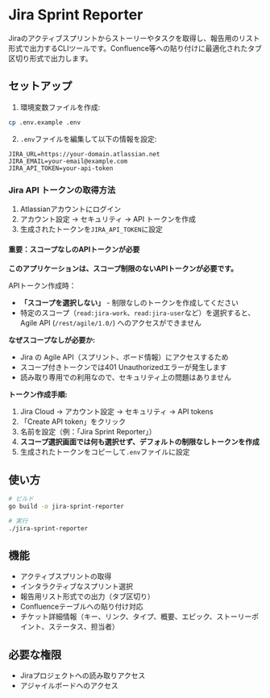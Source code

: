 # Jira Sprint Reporter

Jiraのアクティブスプリントからストーリーやタスクを取得し、報告用のリスト形式で出力するCLIツールです。Confluence等への貼り付けに最適化されたタブ区切り形式で出力します。

## セットアップ

1. 環境変数ファイルを作成:
```bash
cp .env.example .env
```

2. `.env`ファイルを編集して以下の情報を設定:
```
JIRA_URL=https://your-domain.atlassian.net
JIRA_EMAIL=your-email@example.com
JIRA_API_TOKEN=your-api-token
```

### Jira API トークンの取得方法

1. Atlassianアカウントにログイン
2. アカウント設定 → セキュリティ → API トークンを作成
3. 生成されたトークンを`JIRA_API_TOKEN`に設定

#### 重要：スコープなしのAPIトークンが必要

**このアプリケーションは、スコープ制限のないAPIトークンが必要です。**

APIトークン作成時：
- **「スコープを選択しない」** - 制限なしのトークンを作成してください
- 特定のスコープ（`read:jira-work`、`read:jira-user`など）を選択すると、Agile API (`/rest/agile/1.0/`) へのアクセスができません

**なぜスコープなしが必要か:**
- Jira の Agile API（スプリント、ボード情報）にアクセスするため
- スコープ付きトークンでは401 Unauthorizedエラーが発生します
- 読み取り専用での利用なので、セキュリティ上の問題はありません

**トークン作成手順:**
1. Jira Cloud → アカウント設定 → セキュリティ → API tokens
2. 「Create API token」をクリック
3. 名前を設定（例：「Jira Sprint Reporter」）
4. **スコープ選択画面では何も選択せず、デフォルトの制限なしトークンを作成**
5. 生成されたトークンをコピーして`.env`ファイルに設定

## 使い方

```bash
# ビルド
go build -o jira-sprint-reporter

# 実行
./jira-sprint-reporter
```

## 機能

- アクティブスプリントの取得
- インタラクティブなスプリント選択
- 報告用リスト形式での出力（タブ区切り）
- Confluenceテーブルへの貼り付け対応
- チケット詳細情報（キー、リンク、タイプ、概要、エピック、ストーリーポイント、ステータス、担当者）

## 必要な権限

- Jiraプロジェクトへの読み取りアクセス
- アジャイルボードへのアクセス